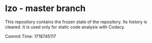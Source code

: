 # lzo - master branch

This repository contains the frozen state of the repository.
Its history is cleared. It is used only for static code
analysis with Codacy.

Commit Time: 1718745117